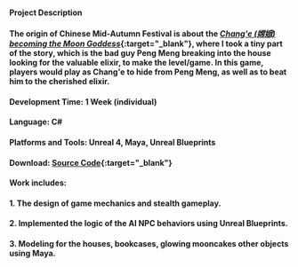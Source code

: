 #### __Project Description__

#### The origin of Chinese Mid-Autumn Festival is about the [_Chang'e (嫦娥) becoming the Moon Goddess_](https://en.wikipedia.org/wiki/Chang%27e){:target="_blank"}, where I took a tiny part of the story, which is the bad guy Peng Meng breaking into the house looking for the valuable elixir, to make the level/game. In this game, players would play as Chang'e to hide from Peng Meng, as well as to beat him to the cherished elixir.

#### __Development Time__: 1 Week (individual)

#### __Language__: C\#

#### __Platforms and Tools__: Unreal 4, Maya, Unreal Blueprints

#### __Download__: [Source Code](https://github.com/joylio/HeatMan){:target="_blank"}

#### __Work includes__:

#### 1. The design of game mechanics and stealth gameplay.

#### 2. Implemented the logic of the AI NPC behaviors using Unreal Blueprints.

#### 3. Modeling for the houses, bookcases, glowing mooncakes other objects using Maya.